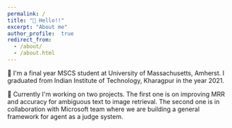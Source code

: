 ```yaml
---
permalink: /
title: "👋 Hello!!"
excerpt: "About me"
author_profile:  true
redirect_from: 
  - /about/
  - /about.html
---
```


<!-- ![Illustration combining my current interest in Image text matching in multi modal IR and agents](){} -->

📖 I'm a final year MSCS student at University of Massachusetts, Amherst.  I graduated from Indian Institute of Technology, Kharagpur in the year 2021. 

🔬 Currently I'm working on two projects. The first one is on improving MRR and accuracy for ambiguous text to image retrieval. The second one is in collaboration with Microsoft team where we are building a general framework for agent as a judge system.
